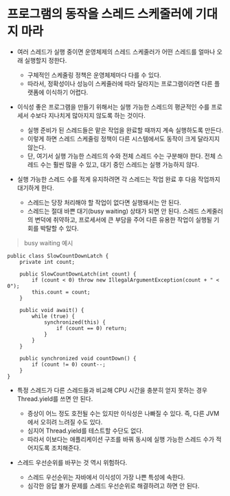 # 프로그램의 동작을 스레드 스케줄러에 기대지 마라

* 여러 스레드가 실행 중이면 운영체제의 스레드 스케줄러가 어떤 스레드를 얼마나 오래 실행할지 정한다.
  * 구체적인 스케줄링 정책은 운영체제마다 다를 수 있다.
  * 따라서, 정확성이나 성능이 스케줄러에 따라 달라지는 프로그램이라면 다른 플랫폼에 이식하기 어렵다.
  
* 이식성 좋은 프로그램을 만들기 위해서는 실행 가능한 스레드의 평균적인 수를 프로세서 수보다 지나치게 많아지지 않도록 하는 것이다.
  * 실행 준비가 된 스레드들은 맡은 작업을 완료할 때까지 계속 실행하도록 만든다.
  * 이렇게 하면 스레드 스케줄링 정책이 다른 시스템에서도 동작이 크게 달라지지 않는다.
  * 단, 여기서 실행 가능한 스레드의 수와 전체 스레드 수는 구분해야 한다. 전체 스레드 수는 훨씬 많을 수 있고, 대기 중인 스레드는 실행 가능하지 않다.
  
* 실행 가능한 스레드 수를 적게 유지하려면 각 스레드는 작업 완료 후 다음 작업까지 대기하게 한다.
  * 스레드는 당장 처리해야 할 작업이 없다면 실행돼서는 안 된다.
  * 스레드는 절대 바쁜 대기(busy waiting) 상태가 되면 안 된다. 스레드 스케줄러의 변덕에 취약하고, 프로세서에 큰 부담을 주어 다른 유용한 작업이 실행될 기회를 박탈할 수 있다.
  
> busy waiting 예시
```
public class SlowCountDownLatch {
    private int count;
    
    public SlowCountDownLatch(int count) {
        if (count < 0) throw new IllegalArgumentException(count + " < 0");
        this.count = count;
    }
    
    public void await() {
        while (true) {
            synchronized(this) {
                if (count == 0) return;
            }
        }
    }
    
    public synchronized void countDown() {
        if (count != 0) count--;
    }
}
```

* 특정 스레드가 다른 스레드들과 비교해 CPU 시간을 충분히 얻지 못하는 경우 Thread.yield를 쓰면 안 된다.
  * 증상이 어느 정도 호전될 수는 있지만 이식성은 나빠질 수 있다. 즉, 다른 JVM에서 오히려 느려질 수도 있다.
  * 심지어 Thread.yield를 테스트할 수단도 없다.
  * 따라서 이보다는 애플리케이션 구조를 바꿔 동시에 실행 가능한 스레드 수가 적어지도록 조치해준다.

* 스레드 우선순위를 바꾸는 것 역시 위험하다.
  * 스레드 우선순위는 자바에서 이식성이 가장 나쁜 특성에 속한다.
  * 심각한 응답 불가 문제를 스레드 우선순위로 해결하려고 하면 안 된다.